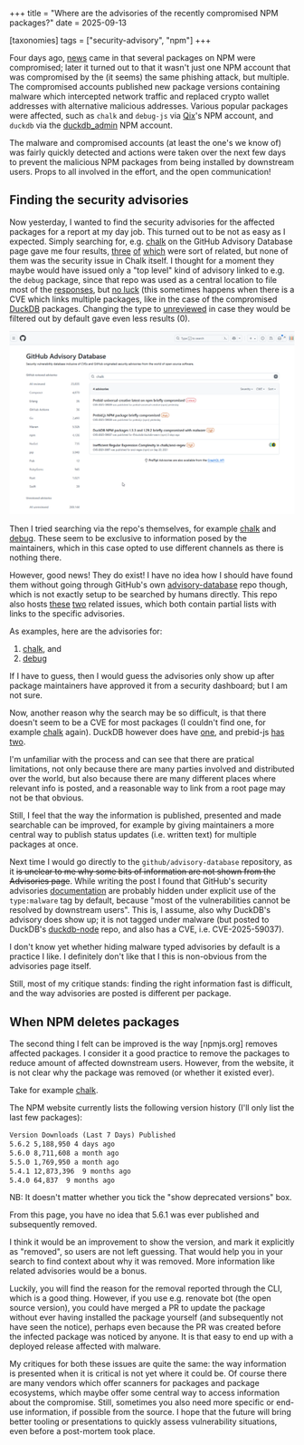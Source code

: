 +++
title = "Where are the advisories of the recently compromised NPM packages?"
date = 2025-09-13

[taxonomies]
tags = ["security-advisory", "npm"]
+++

Four days ago, [news](https://www.aikido.dev/blog/npm-debug-and-chalk-packages-compromised) came in that several packages on NPM were compromised; later it turned out to that it wasn't just one NPM account that was compromised by the (it seems) the same phishing attack, but multiple. The compromised accounts published new package versions containing malware which intercepted network traffic and replaced crypto wallet addresses with alternative malicious addresses. Various popular packages were affected, such as `chalk` and `debug-js` via [Qix](https://www.npmjs.com/~qix)'s NPM account, and `duckdb` via the [duckdb_admin](https://www.npmjs.com/~duckdb_admin) NPM account. 

The malware and compromised accounts (at least the one's we know of) was fairly quickly detected and actions were taken over the next few days to prevent the malicious NPM packages from being installed by downstream users. Props to all involved in the effort, and the open communication!

## Finding the security advisories

Now yesterday, I wanted to find the security advisories for the affected packages for a report at my day job. This turned out to be not as easy as I expected. Simply searching for, e.g. [chalk](https://github.com/advisories?query=chalk) on the GitHub Advisory Database page gave me four results, [three](https://github.com/prebid/Prebid.js/security/advisories/GHSA-jwq7-6j4r-2f92) [of](https://github.com/advisories/GHSA-m662-56rj-8fmm) [which](https://github.com/advisories/GHSA-w62p-hx95-gf2c) were sort of related, but none of them was the security issue in Chalk itself. I thought for a moment they maybe would have issued only a "top level" kind of advisory linked to e.g. the `debug` package, since that repo was used as a central location to file most of the [responses](https://github.com/debug-js/debug/issues/1005#issuecomment-3266885191), but [no luck](https://github.com/advisories?page=1&query=debug) (this sometimes happens when there is a CVE which links multiple packages, like in the case of the compromised [DuckDB](https://github.com/advisories/GHSA-w62p-hx95-gf2c) packages. Changing the type to [unreviewed](https://github.com/advisories?query=type%3Aunreviewed%20chalk) in case they would be filtered out by default gave even less results (0).

![Result of searching for 'chalk' on GitHub's security advisory page](/img/security-advisories-chalk.png)

Then I tried searching via the repo's themselves, for example [chalk](https://github.com/chalk/chalk/security/advisories) and [debug](https://github.com/debug-js/debug/security/advisories). These seem to be exclusive to information posed by the maintainers, which in this case opted to use different channels as there is nothing there.

However, good news! They do exist! I have no idea how I should have found them without going through GitHub's own [advisory-database](https://github.com/github/advisory-database) repo though, which is not exactly setup to be searched by humans directly. This repo also hosts [these](https://github.com/github/advisory-database/issues/6099) [two](https://github.com/github/advisory-database/issues/6103) related issues, which both contain partial lists with links to the specific advisories.

As examples, here are the advisories for:

1. [chalk](https://github.com/advisories/GHSA-2v46-p5h4-248w), and
2. [debug](https://github.com/advisories/GHSA-8mgj-vmr8-frr6)

If I have to guess, then I would guess the advisories only show up after package maintainers have approved it from a security dashboard; but I am not sure.

Now, another reason why the search may be so difficult, is that there doesn't seem to be a CVE for most packages (I couldn't find one, for example [chalk](https://nvd.nist.gov/vuln/search#/nvd/home?keyword=chalk&resultType=records) again). DuckDB however does have [one](https://nvd.nist.gov/vuln/search#/nvd/home?keyword=duckdb&resultType=records), and prebid-js [has](https://nvd.nist.gov/vuln/detail/CVE-2025-59038) [two](https://nvd.nist.gov/vuln/detail/CVE-2025-59039).

I'm unfamiliar with the process and can see that there are pratical limitations, not only because there are many parties involved and distributed over the world, but also because there are many different places where relevant info is posted, and a reasonable way to link from a root page may not be that obvious.

Still, I feel that the way the information is published, presented and made searchable can be improved, for example by giving maintainers a more central way to publish status updates (i.e. written text) for multiple packages at once.

Next time I would go directly to the `github/advisory-database` repository, as it ~~is unclear to me why some bits of information are not shown from the Advisories page~~. While writing the post I found that GitHub's security advisories [documentation](https://docs.github.com/en/code-security/security-advisories/working-with-global-security-advisories-from-the-github-advisory-database/about-the-github-advisory-database#malware-advisories) are probably hidden under explicit use of the `type:malware` tag by default, because "most of the vulnerabilities cannot be resolved by downstream users". This is, I assume, also why DuckDB's advisory does show up; it is not tagged under malware (but posted to DuckDB's [duckdb-node](https://github.com/duckdb/duckdb-node/security/advisories/GHSA-w62p-hx95-gf2c) repo, and also has a CVE, i.e. CVE-2025-59037).  

I don't know yet whether hiding malware typed advisories by default is a practice I like. I definitely don't like that I this is non-obvious from the advisories page itself.

Still, most of my critique stands: finding the right information fast is difficult, and the way advisories are posted is different per package.

## When NPM deletes packages

The second thing I felt can be improved is the way [npmjs.org] removes affected packages. I consider it a good practice to remove the packages to reduce amount of affected downstream users. However, from the website, it is not clear why the package was removed (or whether it existed ever). 

Take for example [chalk](https://www.npmjs.com/package/chalk?activeTab=versions).

The NPM website currently lists the following version history (I'll only list the last few packages):

```
Version Downloads (Last 7 Days) Published
5.6.2 5,188,950 4 days ago
5.6.0 8,711,608 a month ago
5.5.0 1,769,950 a month ago
5.4.1 12,873,396  9 months ago
5.4.0 64,837  9 months ago
```

NB: It doesn't matter whether you tick the "show deprecated versions" box.

From this page, you have no idea that 5.6.1 was ever published and subsequently removed.

I think it would be an improvement to show the version, and mark it explicitly as "removed", so users are not left guessing. That would help you in your search to find context about why it was removed. More information like related advisories would be a bonus.

Luckily, you will find the reason for the removal reported through the CLI, which is a good thing. However, if you use e.g. renovate bot (the open source version), you could have merged a PR to update the package without ever having installed the package yourself (and subsequently not have seen the notice), perhaps even because the PR was created before the infected package was noticed by anyone. It is that easy to end up with a deployed release affected with malware.

My critiques for both these issues are quite the same: the way information is presented when it is critical is not yet where it could be. Of course there are many vendors which offer scanners for packages and package ecosystems, which maybe offer some central way to access information about the compromise. Still, sometimes you also need more specific or end-use information, if possible from the source. I hope that the future will bring better tooling or presentations to quickly assess vulnerability situations, even before a post-mortem took place.
